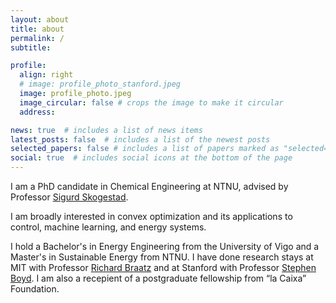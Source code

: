 ```yaml
---
layout: about
title: about
permalink: /
subtitle: 

profile:
  align: right
  # image: profile_photo_stanford.jpeg
  image: profile_photo.jpeg
  image_circular: false # crops the image to make it circular
  address: 

news: true  # includes a list of news items
latest_posts: false  # includes a list of the newest posts
selected_papers: false # includes a list of papers marked as "selected={true}"
social: true  # includes social icons at the bottom of the page
---
```


I am a PhD candidate in Chemical Engineering at NTNU, advised by Professor <a href="https://folk.ntnu.no/skoge/">Sigurd Skogestad</a>. 

I am broadly interested in convex optimization and its applications to control, machine learning, and energy systems. 

I hold a Bachelor's in Energy Engineering from the University of Vigo and a Master's in Sustainable Energy from NTNU. I have done research stays at MIT with Professor <a href="https://web.mit.edu/braatzgroup/index.html">Richard Braatz</a> and at Stanford with Professor <a href="https://web.stanford.edu/~boyd/">Stephen Boyd</a>. I am also a recepient of a postgraduate fellowship from “la Caixa” Foundation.
